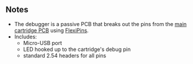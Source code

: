 ## Notes
* The debugger is a passive PCB that breaks out the pins from the [main cartridge PCB](../hardware/) using [FlexiPins](https://www.solder.party/docs/flexypin/).
* Includes:
    * Micro-USB port
    * LED hooked up to the cartridge's debug pin
    * standard 2.54 headers for all pins